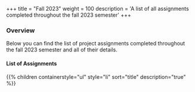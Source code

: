 +++
title = "Fall 2023"
weight = 100
description = 'A list of all assignments completed throughout the fall 2023 semester'
+++

### Overview
Below you can find the list of project assignments completed throughout the fall 2023 semester and all of their details.

#### List of Assignments
{{% children containerstyle="ul" style="li" sort="title" description="true" %}}